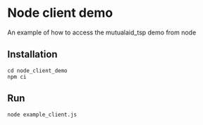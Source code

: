 # Node client demo

An example of how to access the mutualaid_tsp demo from node

## Installation

```
cd node_client_demo
npm ci
```

## Run

```
node example_client.js
```
